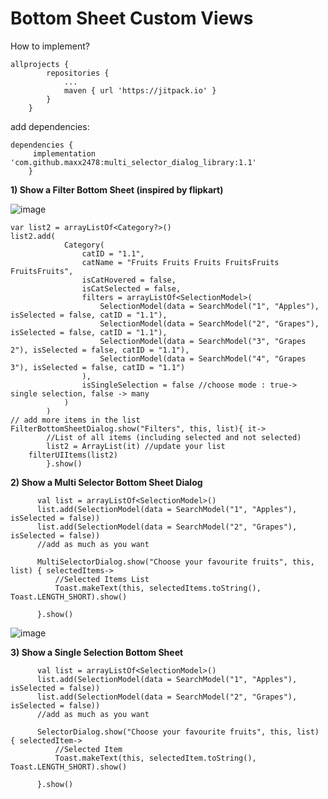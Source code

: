 # Bottom Sheet Custom Views

How to implement?
```
allprojects {
		repositories {
			...
			maven { url 'https://jitpack.io' }
		}
	}
```
add dependencies:
```
dependencies {
	 implementation 'com.github.maxx2478:multi_selector_dialog_library:1.1'
	}
  ```
  
**1) Show a Filter Bottom Sheet (inspired by flipkart)**

![image](https://user-images.githubusercontent.com/64951609/197324236-6f8a8646-2d4a-4fb7-b966-8d9579d33d56.png)

```
var list2 = arrayListOf<Category?>()
list2.add(
            Category(
                catID = "1.1",
                catName = "Fruits Fruits Fruits FruitsFruits FruitsFruits",
                isCatHovered = false,
                isCatSelected = false,
                filters = arrayListOf<SelectionModel>(
                    SelectionModel(data = SearchModel("1", "Apples"), isSelected = false, catID = "1.1"),
                    SelectionModel(data = SearchModel("2", "Grapes"), isSelected = false, catID = "1.1"),
                    SelectionModel(data = SearchModel("3", "Grapes 2"), isSelected = false, catID = "1.1"),
                    SelectionModel(data = SearchModel("4", "Grapes 3"), isSelected = false, catID = "1.1")
                ),
                isSingleSelection = false //choose mode : true-> single selection, false -> many
            )
        )
// add more items in the list
FilterBottomSheetDialog.show("Filters", this, list){ it->
        //List of all items (including selected and not selected)
        list2 = ArrayList(it) //update your list
	filterUIItems(list2)
        }.show()
```
  
 **2) Show a Multi Selector Bottom Sheet Dialog**
  ```
        val list = arrayListOf<SelectionModel>()
        list.add(SelectionModel(data = SearchModel("1", "Apples"), isSelected = false))
        list.add(SelectionModel(data = SearchModel("2", "Grapes"), isSelected = false))
        //add as much as you want

        MultiSelectorDialog.show("Choose your favourite fruits", this, list) { selectedItems->
            //Selected Items List
            Toast.makeText(this, selectedItems.toString(), Toast.LENGTH_SHORT).show()

        }.show()

  ```
![image](https://user-images.githubusercontent.com/64951609/196044350-3bdd920b-29c5-40f5-ad8a-1bd7e9e9f999.png)


**3) Show a Single Selection Bottom Sheet**
  ```
        val list = arrayListOf<SelectionModel>()
        list.add(SelectionModel(data = SearchModel("1", "Apples"), isSelected = false))
        list.add(SelectionModel(data = SearchModel("2", "Grapes"), isSelected = false))
        //add as much as you want

        SelectorDialog.show("Choose your favourite fruits", this, list) { selectedItem->
            //Selected Item 
            Toast.makeText(this, selectedItem.toString(), Toast.LENGTH_SHORT).show()

        }.show()

  ```
  
